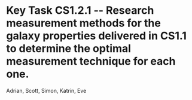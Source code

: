 # Key Task CS1.2.1 -- Research measurement methods for the galaxy properties delivered in CS1.1 to determine the optimal measurement technique for each one.
Adrian, Scott, Simon, Katrin, Eve
